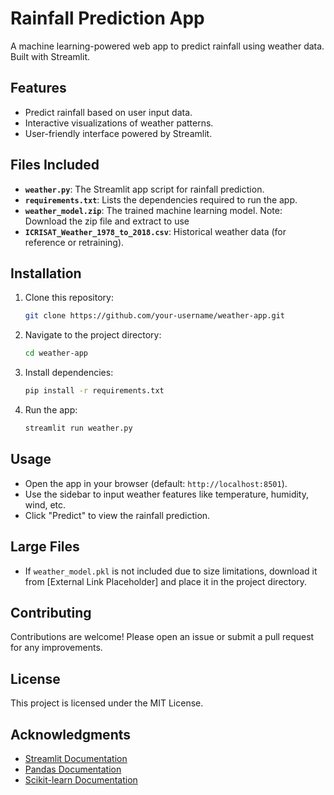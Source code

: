 # Rainfall Prediction App

A machine learning-powered web app to predict rainfall using weather data. Built with Streamlit.

## Features
- Predict rainfall based on user input data.
- Interactive visualizations of weather patterns.
- User-friendly interface powered by Streamlit.

## Files Included
- **`weather.py`**: The Streamlit app script for rainfall prediction.
- **`requirements.txt`**: Lists the dependencies required to run the app.
- **`weather_model.zip`**: The trained machine learning model. Note: Download the zip file and extract to use
- **`ICRISAT_Weather_1978_to_2018.csv`**: Historical weather data (for reference or retraining).

## Installation
1. Clone this repository:
   ```bash
   git clone https://github.com/your-username/weather-app.git
   ```
2. Navigate to the project directory:
   ```bash
   cd weather-app
   ```
3. Install dependencies:
   ```bash
   pip install -r requirements.txt
   ```
4. Run the app:
   ```bash
   streamlit run weather.py
   ```

## Usage
- Open the app in your browser (default: `http://localhost:8501`).
- Use the sidebar to input weather features like temperature, humidity, wind, etc.
- Click "Predict" to view the rainfall prediction.

## Large Files
- If `weather_model.pkl` is not included due to size limitations, download it from [External Link Placeholder] and place it in the project directory.

## Contributing
Contributions are welcome! Please open an issue or submit a pull request for any improvements.

## License
This project is licensed under the MIT License.

## Acknowledgments
- [Streamlit Documentation](https://docs.streamlit.io/)
- [Pandas Documentation](https://pandas.pydata.org/docs/)
- [Scikit-learn Documentation](https://scikit-learn.org/stable/)

